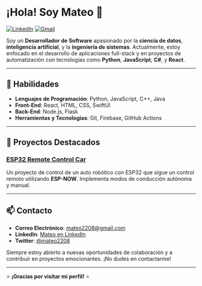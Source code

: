 # ¡Hola! Soy Mateo 👋

[![LinkedIn](https://img.shields.io/badge/LinkedIn-Mateo-blue)](https://www.linkedin.com/in/mateo-soto-bb6ba0316)
[![Gmail](https://img.shields.io/badge/Email-mateo2208%40gmail.com-red)](mailto:mateo2208@gmail.com)

Soy un **Desarrollador de Software** apasionado por la **ciencia de datos**, **inteligencia artificial**, y la **ingeniería de sistemas**. Actualmente, estoy enfocado en el desarrollo de aplicaciones full-stack y en proyectos de automatización con tecnologías como **Python**, **JavaScript**, **C#**, y **React**.

---

## 🚀 Habilidades

- **Lenguajes de Programación**: Python, JavaScript, C++, Java
- **Front-End**: React, HTML, CSS, SwiftUI
- **Back-End**: Node.js, Flask
- **Herramientas y Tecnologías**: Git, Firebase, GitHub Actions
---

## 💼 Proyectos Destacados

### [ESP32 Remote Control Car](https://github.com/Mateo2208/ESP32RemoteControlCar)
Un proyecto de control de un auto robótico con ESP32 que sigue un control remoto utilizando **ESP-NOW**. Implementa modos de conducción autónoma y manual.

---

## 📫 Contacto

- **Correo Electrónico**: [mateo2208@gmail.com](mailto:mateo2208@gmail.com)
- **LinkedIn**: [Mateo en LinkedIn](https://www.linkedin.com/in/tu-enlace)
- **Twitter**: [@mateo2208](https://twitter.com/VFXV2208)

Siempre estoy abierto a nuevas oportunidades de colaboración y a contribuir en proyectos emocionantes. ¡No dudes en contactarme!

---

⭐️ **¡Gracias por visitar mi perfil!** ⭐️

